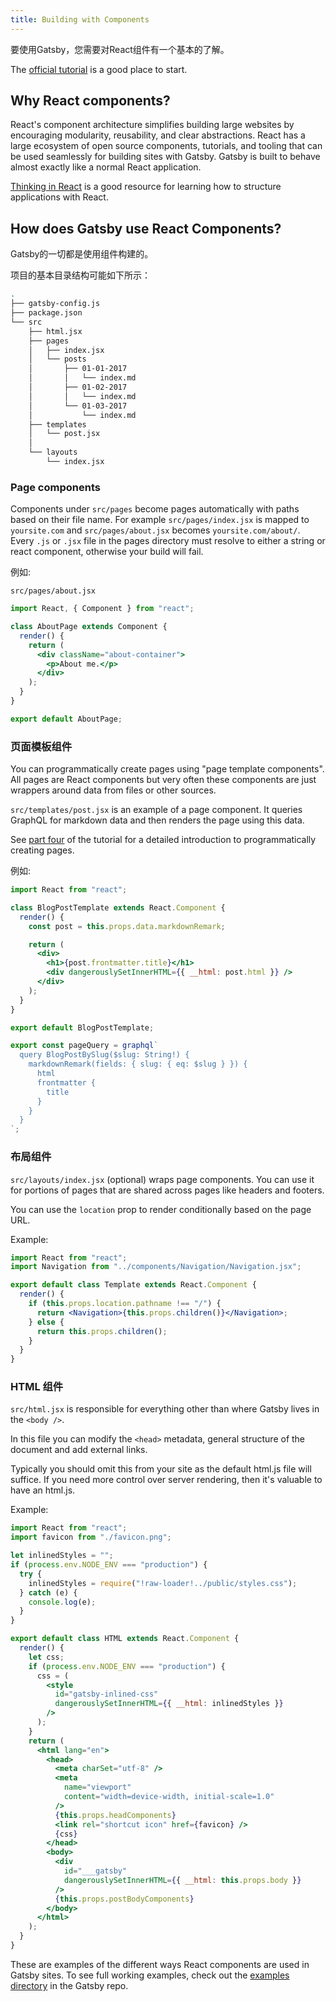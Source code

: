 ```yaml
---
title: Building with Components
---
```


要使用Gatsby，您需要对React组件有一个基本的了解。

The [official tutorial](https://reactjs.org/tutorial/tutorial.html) is a good place to start.

## Why React components?

React's component architecture simplifies building large websites by encouraging modularity, reusability, and clear abstractions. React has a large ecosystem of open source components, tutorials, and tooling that can be used seamlessly for building sites with Gatsby. Gatsby is built to behave almost exactly like a normal React application.

[Thinking in React](https://facebook.github.io/react/docs/thinking-in-react.html) is a good resource for learning how to structure applications with React.

## How does Gatsby use React Components?

Gatsby的一切都是使用组件构建的。

项目的基本目录结构可能如下所示：

```sh
.
├── gatsby-config.js
├── package.json
└── src
    ├── html.jsx
    ├── pages
    │   ├── index.jsx
    │   └── posts
    │       ├── 01-01-2017
    │       │   └── index.md
    │       ├── 01-02-2017
    │       │   └── index.md
    │       └── 01-03-2017
    │           └── index.md
    ├── templates
    │   └── post.jsx
    │
    └── layouts
        └── index.jsx
```

### Page components

Components under `src/pages` become pages automatically with paths based on their file name. For example `src/pages/index.jsx` is mapped to `yoursite.com` and `src/pages/about.jsx` becomes `yoursite.com/about/`. Every `.js` or `.jsx` file in the pages directory must resolve to either a string or react component, otherwise your build will fail.

例如:

`src/pages/about.jsx`

```jsx
import React, { Component } from "react";

class AboutPage extends Component {
  render() {
    return (
      <div className="about-container">
        <p>About me.</p>
      </div>
    );
  }
}

export default AboutPage;
```

### 页面模板组件

You can programmatically create pages using "page template components". All pages are React components but very often these components are just wrappers around data from files or other sources.

`src/templates/post.jsx` is an example of a page component. It queries GraphQL for markdown data and then renders the page using this data.

See [part four](/tutorial/part-four/) of the tutorial for a detailed introduction to programmatically creating pages.

例如:

```jsx
import React from "react";

class BlogPostTemplate extends React.Component {
  render() {
    const post = this.props.data.markdownRemark;

    return (
      <div>
        <h1>{post.frontmatter.title}</h1>
        <div dangerouslySetInnerHTML={{ __html: post.html }} />
      </div>
    );
  }
}

export default BlogPostTemplate;

export const pageQuery = graphql`
  query BlogPostBySlug($slug: String!) {
    markdownRemark(fields: { slug: { eq: $slug } }) {
      html
      frontmatter {
        title
      }
    }
  }
`;
```

### 布局组件

`src/layouts/index.jsx` (optional) wraps page components. You can use it for portions of pages that are shared across pages like headers and footers.

You can use the `location` prop to render conditionally based on the page URL.

Example:

```jsx
import React from "react";
import Navigation from "../components/Navigation/Navigation.jsx";

export default class Template extends React.Component {
  render() {
    if (this.props.location.pathname !== "/") {
      return <Navigation>{this.props.children()}</Navigation>;
    } else {
      return this.props.children();
    }
  }
}
```

### HTML 组件

`src/html.jsx` is responsible for everything other than where Gatsby lives in the `<body />`.

In this file you can modify the `<head>` metadata, general structure of the document and add external links.

Typically you should omit this from your site as the default html.js file will suffice. If you need more control over server rendering, then it's valuable to have an html.js.

Example:

```jsx
import React from "react";
import favicon from "./favicon.png";

let inlinedStyles = "";
if (process.env.NODE_ENV === "production") {
  try {
    inlinedStyles = require("!raw-loader!../public/styles.css");
  } catch (e) {
    console.log(e);
  }
}

export default class HTML extends React.Component {
  render() {
    let css;
    if (process.env.NODE_ENV === "production") {
      css = (
        <style
          id="gatsby-inlined-css"
          dangerouslySetInnerHTML={{ __html: inlinedStyles }}
        />
      );
    }
    return (
      <html lang="en">
        <head>
          <meta charSet="utf-8" />
          <meta
            name="viewport"
            content="width=device-width, initial-scale=1.0"
          />
          {this.props.headComponents}
          <link rel="shortcut icon" href={favicon} />
          {css}
        </head>
        <body>
          <div
            id="___gatsby"
            dangerouslySetInnerHTML={{ __html: this.props.body }}
          />
          {this.props.postBodyComponents}
        </body>
      </html>
    );
  }
}
```

These are examples of the different ways React components are used in Gatsby sites. To see full working examples, check out the [examples directory](https://github.com/gatsbyjs/gatsby/tree/master/examples) in the Gatsby repo.